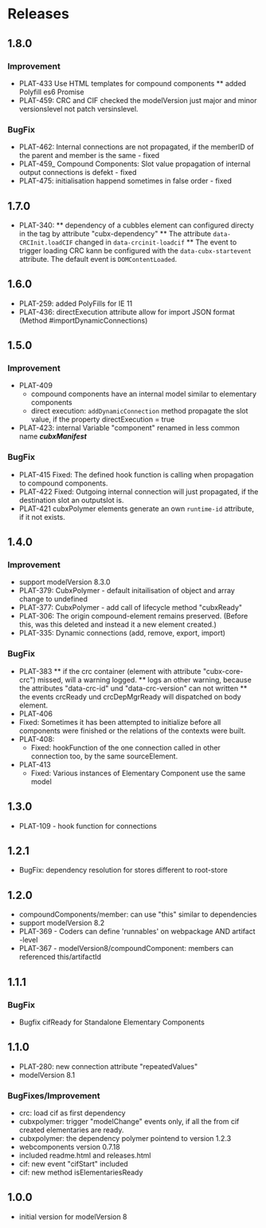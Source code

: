 # Releases

## 1.8.0

### Improvement
* PLAT-433 Use HTML templates for compound components
** added Polyfill es6 Promise
* PLAT-459: CRC and CIF checked the modelVersion just major and minor versionslevel not patch versinslevel.

### BugFix
* PLAT-462: Internal connections are not propagated, if the memberID of the parent and member is the same - fixed
* PLAT-459_ Compound Components: Slot value propagation of internal output connections is defekt - fixed
* PLAT-475: initialisation happend sometimes in false order - fixed

## 1.7.0
* PLAT-340:
 ** dependency of a cubbles element can configured directy in the tag by attribute "cubx-dependency"
 ** The attribute `data-CRCInit.loadCIF` changed in `data-crcinit-loadcif`
 ** The event to trigger loading CRC kann be configured with the `data-cubx-startevent` attribute. The default event is `DOMContentLoaded`.

## 1.6.0
* PLAT-259: added PolyFills for IE 11
* PLAT-436: directExecution attribute allow for import JSON format (Method #importDynamicConnections)

## 1.5.0

### Improvement
* PLAT-409
    * compound components have an internal model similar to elementary components
    * direct execution: `addDynamicConnection` method propagate the slot value, if the property directExecution = true
* PLAT-423: internal Variable "component" renamed  in less common name  ___cubxManifest___

### BugFix
* PLAT-415 Fixed: The defined hook function is calling when propagation to compound components.
* PLAT-422 Fixed: Outgoing internal connection will just propagated, if the destination slot an outputslot is.
* PLAT-421 cubxPolymer elements generate an own `runtime-id` attribute, if it not exists.

## 1.4.0

### Improvement
* support modelVersion 8.3.0
* PLAT-379: CubxPolymer - default initailisation of object and array change to undefined
* PLAT-377: CubxPolymer - add call of lifecycle method "cubxReady"
* PLAT-306: The origin compound-element remains preserved. (Before this,  was  this deleted and  instead it   a new element created.)
* PLAT-335: Dynamic connections (add, remove, export, import)

### BugFix
* PLAT-383
 ** if the crc container (element with attribute "cubx-core-crc") missed, will a warning logged.
 ** logs an other warning, because the attributes "data-crc-id" und "data-crc-version" can not written
 ** the events crcReady und crcDepMgrReady will dispatched on body element.
* PLAT-406
 * Fixed: Sometimes it has been attempted to initialize before all components were finished or the relations
 of the contexts were built.
* PLAT-408:
  * Fixed: hookFunction of the one connection called in other connection too, by the same sourceElement.
* PLAT-413
  * Fixed: Various instances of Elementary Component use the same model

## 1.3.0
* PLAT-109 - hook function for connections

## 1.2.1
* BugFix: dependency resolution for stores different to root-store

## 1.2.0
* compoundComponents/member: can use "this" similar to dependencies
* support modelVersion 8.2
* PLAT-369 - Coders can define 'runnables' on webpackage AND artifact -level
* PLAT-367 - modelVersion8/compoundComponent: members can referenced this/artifactId

## 1.1.1

### BugFix
* Bugfix cifReady for Standalone Elementary Components

## 1.1.0
* PLAT-280: new connection attribute "repeatedValues"
* modelVersion 8.1
### BugFixes/Improvement
* crc: load cif as first dependency
* cubxpolymer: trigger "modelChange" events only, if all the from cif created elementaries are ready.
* cubxpolymer: the dependency polymer pointend to version 1.2.3
* webcomponents version 0.7.18
* included readme.html and releases.html
* cif: new event "cifStart" included
* cif: new method isElementariesReady

## 1.0.0
* initial version for  modelVersion 8
